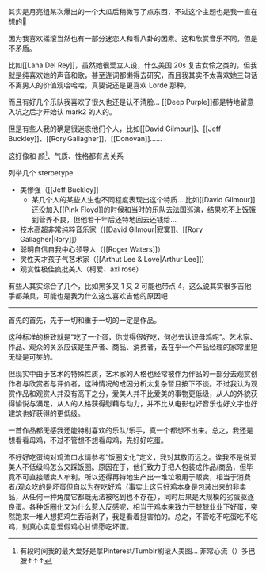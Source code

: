 其实是月亮组某次爆出的一个大瓜后稍微写了点东西，不过这个主题也是我一直在想的🤔

因为我喜欢摇滚当然也有一部分迷恋人和看八卦的因素。这和欣赏音乐不同，但是不矛盾。

比如[[Lana Del Rey]]，虽然她很爱立人设，什么美国 20s 复古女伶之类的，但我就是纯喜欢她的声音和歌，甚至连词都懒得去研究，而且我其实不太喜欢她三句话不离男人的价值观哈哈哈，真要说还是更喜欢 Lorde 那种。

而且有好几个乐队我喜欢了很久也还是认不清脸... [[Deep Purple]]都是特地留意入坑之后才开始认 mark2 的人的。

但是有些人我的确是很迷恋他们个人，比如[[David Gilmour]]、[[Jeff Buckley]]、[[Rory Gallagher]]、[[Donovan]]……

这好像和 颜[^1]、气质、性格都有点关系

列举几个 steroetype
- 美惨强（[[Jeff Buckley]]
	- 某几个人的某些人生也不同程度表现出这个特质... 比如[[David Gilmour]]还没加入[[Pink Floyd]]的时候和当时的乐队去法国巡演，结果吃不上饭饿到营养不良，但他若干年后还特地回去还钱给...
- 技术高超非常纯粹音乐家（[[David Gilmour|寂寞]]、[[Rory Gallagher|Rory]]）
- 聪明自信自我中心领导人（[[Roger Waters]]）
- 灵性天才孩子气艺术家（[[Arthut Lee & Love|Arthur Lee]]）
- 观赏性极佳疯批美人（柯爱、axl rose）

有些人其实综合了几个，比如黑多又 1 又 2 可能也带点 4，这么说其实很多吉他手都兼具，可能也是我为什么这么喜欢吉他的原因吧


---

首先的首先，先于一切和重于一切的一定是作品。

这种标准的极致就是“吃了一个蛋，你觉得很好吃，何必去认识母鸡呢”。艺术家、作品、观众的关系应该是生产者、商品、消费者，去在乎一个产品经理的家常里短无疑是可笑的。

但现实中由于艺术的特殊性质，艺术家的人格也经常被作为作品的一部分去观赏创作者与欣赏者与评价者，这种情况的成因分析太复杂暂且按下不谈。不过我认为观赏作品和观赏人并没有高下之分，爱美人并不比爱美的事物更低级，从人的外貌获得愉悦与满足，从人的人格获得慰藉与动力，并不比从电影也好音乐也好文字也好建筑也好获得的更低级。

一首作品都无感我还能特别喜欢的乐队/乐手，真一个都想不出来。总之，我还是想看看母鸡，不过不管想不想看母鸡，先好好吃蛋。

不好好吃蛋纯对鸡流口水请参考“饭圈文化”定义，我对其敬而远之。诶我不是说爱美人不低级吗怎么又踩饭圈。原因在于，他们致力于把人包装成作品/商品，但毕竟不可直接贩卖人牟利，所以还得再特地生产出一堆垃圾用于贩卖，相当于消费者/观众吃的是坏蛋但自以为在吃好鸡（事实上这只好鸡本身是包装出来的非卖品，从任何一种角度它都既无法被吃到也不存在），同时后果是大规模的劣蛋驱逐良蛋。各种饭圈化又为什么惹人反感呢，相当于鸡本来致力于兢兢业业下好蛋，突然跑来一堆人想把鸡生吞活剥了，我是看着挺害怕的。总之，不管吃不吃蛋吃不吃鸡，别真心实意爱假鸡心甘情愿吃坏蛋。

[^1]: 有段时间我的最大爱好是拿Pinterest/Tumblr刷滚人美图... 非常心流（）多巴胺↑↑↑